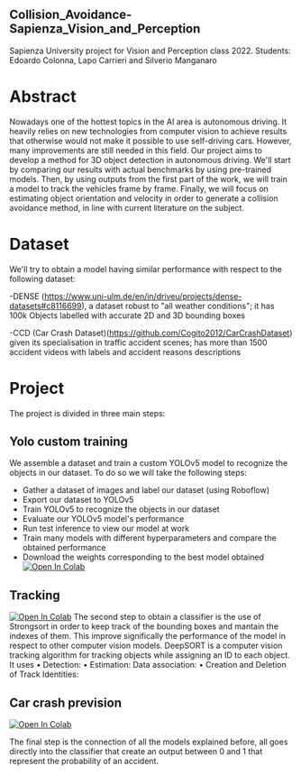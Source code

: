 ## Collision_Avoidance-Sapienza_Vision_and_Perception
Sapienza University project for Vision and Perception class 2022. Students: Edoardo Colonna, Lapo Carrieri and Silverio Manganaro
# Abstract
Nowadays one of the hottest topics in the AI area is autonomous driving. It heavily relies on new technologies from computer vision to achieve results that otherwise would not make it possible to use self-driving cars. However, many improvements are still needed in this field. Our project aims to develop a method for 3D object detection in autonomous driving. We'll start by comparing our results with actual benchmarks by using pre-trained models. Then, by using outputs from the first part of the work, we will train a model to track the vehicles frame by frame. Finally, we will focus on estimating object orientation and velocity in order to generate a collision avoidance method, in line with current literature on the subject.
# Dataset
We'll try to obtain a model having similar performance with respect to the following dataset:

-DENSE (https://www.uni-ulm.de/en/in/driveu/projects/dense-datasets#c8116699), a dataset robust to "all weather conditions"; it has 100k Objects labelled with accurate 2D and 3D bounding boxes

-CCD (Car Crash Dataset)(https://github.com/Cogito2012/CarCrashDataset) given its specialisation in traffic accident scenes; has more than 1500 accident videos with labels and accident reasons descriptions

# Project
The project is divided in three main steps:
  ## Yolo custom training
  We assemble a dataset and train a custom YOLOv5 model to recognize the objects in our dataset. To do so we will take the following steps:
- Gather a dataset of images and label our dataset (using Roboflow)
- Export our dataset to YOLOv5
- Train YOLOv5 to recognize the objects in our dataset
- Evaluate our YOLOv5 model's performance 
- Run test inference to view our model at work
- Train many models with different hyperparameters and compare the obtained performance
- Download the weights corresponding to the best model obtained
[![Open In Colab](https://colab.research.google.com/assets/colab-badge.svg)](https://colab.research.google.com/drive/1BqAma0E9KdxTgOLPOhJ-2C7YkzzAeIHc)
## Tracking
[![Open In Colab](https://colab.research.google.com/assets/colab-badge.svg)](https://colab.research.google.com/github/Colonna17/Collision_Avoidance-Sapienza_Vision_and_Perception/blob/main/notebooks/tracking.ipynb)
The second step to obtain a classifier is the use of Strongsort in order to keep track of the bounding boxes and mantain the indexes of them. This improve significally the performance of the model in respect to other computer vision models.
DeepSORT is a computer vision tracking algorithm for tracking objects while assigning an ID to each object. It uses
•	Detection: 
•	Estimation: 
Data association: 
•	Creation and Deletion of Track Identities:


## Car crash prevision
[![Open In Colab](https://colab.research.google.com/assets/colab-badge.svg)](https://colab.research.google.com/github/Colonna17/Collision_Avoidance-Sapienza_Vision_and_Perception/blob/main/notebooks/CCD_Classification.ipynb)

The final step is the connection of all the models explained before, all goes directly into the classifier that create an output between 0 and 1 that represent the probability of an accident.

